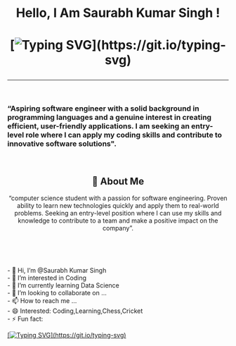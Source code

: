 <h1 align="center">
Hello, I Am Saurabh Kumar Singh ! <br>
</h1>

<div align="center">
    <h1>

[![Typing SVG](https://readme-typing-svg.demolab.com?font=Jersey+10&size=30&pause=1000&center=true&random=false&width=439&lines=Welcome+to+My+GitHub+Profile;Welcome+I+am+Software+Engineer;Turning+idea+into+code.;Pushing+Boundaries+and+Solve+Problem.;Let's+Connect+and+Build+Career.)](https://git.io/typing-svg)

</h1>
</div>

<hr/>

<br>

### “Aspiring software engineer with a solid background in programming languages and a genuine interest in creating efficient, user-friendly applications. I am seeking an entry-level role where I can apply my coding skills and contribute to innovative software solutions".

</br> 

<div align="center">
    
</div>
<div align="center">
    <h2>🚀 About Me</h2>
    <p>“computer science student with a passion for software engineering. Proven ability to learn new technologies quickly and apply them to real-world problems. Seeking an entry-level position where I can use my skills and knowledge to contribute to a team and make a positive impact on the company”.</p>
</div>

<br>
<div align="left">
<p>
<br>
<br>
- 👋 Hi, I’m @Saurabh Kumar Singh<br>
- 👀 I’m interested in Coding<br>
- 🌱 I’m currently learning Data Science<br>
- 💞️ I’m looking to collaborate on ...<br>
- 📫 How to reach me ...<br>
- 😄 Interested: Coding,Learning,Chess,Cricket<br>
- ⚡ Fun fact: <br>
    </p>
</div>
<a href="https://www.linkedin.com/in/Saurabh Kumar Singh/">

[![Typing SVG](https://readme-typing-svg.demolab.com?font=Jersey+M54&pause=1000&color=FDB60D&width=435&lines=Thanks+for+visiting+my+profile!)](https://git.io/typing-svg)

</a>
<!-- -
TREKZES/TREKZESTis a ✨ special ✨ repository because its `README.md` (this file) appears on your GitHub profile.
You can click the Preview link to take a look at your changes.
- -->
